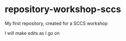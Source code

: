 # repository-workshop-sccs
My first repository, created for a SCCS workshop

I will make edits as I go on
